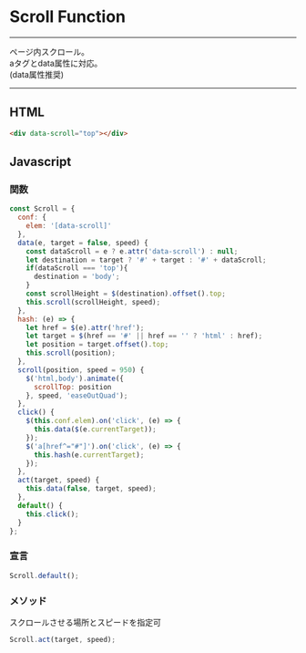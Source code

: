 # Scroll Function

---

ページ内スクロール。  
aタグとdata属性に対応。  
(data属性推奨)

---

## HTML

```html
<div data-scroll="top"></div>
```

## Javascript

### 関数

```javascript
const Scroll = {
  conf: {
    elem: '[data-scroll]'
  },
  data(e, target = false, speed) {
    const dataScroll = e ? e.attr('data-scroll') : null;
    let destination = target ? '#' + target : '#' + dataScroll;
    if(dataScroll === 'top'){
      destination = 'body';
    }
    const scrollHeight = $(destination).offset().top;
    this.scroll(scrollHeight, speed);
  },
  hash: (e) => {
    let href = $(e).attr('href');
    let target = $(href == '#' || href == '' ? 'html' : href);
    let position = target.offset().top;
    this.scroll(position);
  },
  scroll(position, speed = 950) {
    $('html,body').animate({
      scrollTop: position
    }, speed, 'easeOutQuad');
  },
  click() {
    $(this.conf.elem).on('click', (e) => {
      this.data($(e.currentTarget));
    });
    $('a[href^="#"]').on('click', (e) => {
      this.hash(e.currentTarget);
    });
  },
  act(target, speed) {
    this.data(false, target, speed);
  },
  default() {
    this.click();
  }
};
```

### 宣言  

```javascript
Scroll.default();
```

### メソッド

スクロールさせる場所とスピードを指定可

```javascript
Scroll.act(target, speed);
```